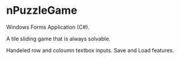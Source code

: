 # nPuzzleGame
Windows Forms Application (C#).

A tile sliding game that is always solvable.

Handeled row and coloumn textbox inputs. Save and Load features.
